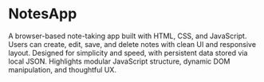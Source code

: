 # NotesApp


A browser-based note-taking app built with HTML, CSS, and JavaScript. Users can create, edit, save, and delete notes with clean UI and responsive layout. Designed for simplicity and speed, with persistent data stored via local JSON. Highlights modular JavaScript structure, dynamic DOM manipulation, and thoughtful UX.

